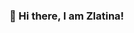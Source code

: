 ### 👋 Hi there, I am Zlatina!

<!--
**zlatina-moga/zlatina-moga** is a ✨ _special_ ✨ repository because its `README.md` (this file) appears on your GitHub profile.
